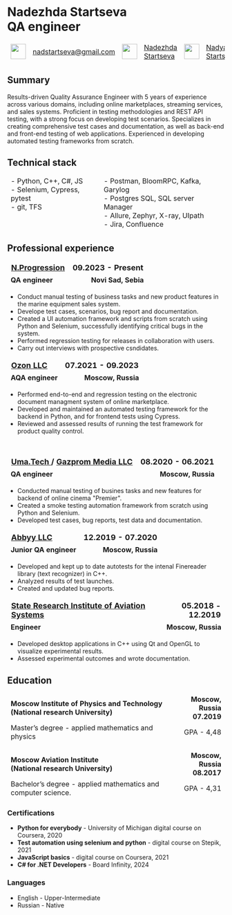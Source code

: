 # **Nadezhda Startseva <br> QA engineer**

<style>
    .right_cell{
        text-align: right;
        border-style: hidden;
    }
    .left_cell{
        text-align: left;
        border-style: hidden;
        
    }
    .prof_title{
        font-size: 18px;
        vertical-align: bottom;
    }
    .position{
        vertical-align: top;
    }
</style>

<table style="width:100%">
    <tr>
        <td class="right_cell"><img src="email3.png" width="35"></td>
        <td class="left_cell"><a href="mailto:nadstartseva@gmail.com">nadstartseva@gmail.com</a></td>
        <td class="right_cell"><img src="linkedin23.png" width="35"></td>
        <td class="left_cell"><a href="https://www.linkedin.com/in/nadezhda-startseva-qa-engineer">Nadezhda Startseva</a></td>
        <td class="right_cell"><img src="github2.png" width="35"></td>
        <td class="left_cell"><a href="https://github.com/nadyuhas">Nadya Startseva</a></td>
    </tr>
</table>

## **Summary**

Results-driven Quality Assurance Engineer with 5 years of experience across
 various domains, including online marketplaces, streaming services, 
 and sales systems. Proficient in testing methodologies and REST API testing,
 with a strong focus on developing test scenarios. Specializes in creating
 comprehensive test cases and documentation, as well as back-end and
 front-end testing of web applications. Experienced in developing
 automated testing frameworks from scratch.


## **Technical stack**

<table style="width:100%">
    <tr>
        <td class="left_cell position">
         - Python, C++, C#, JS <br/>
         - Selenium, Cypress, pytest <br/>
         - git, TFS
        </td>
        <td class="left_cell position">
        - Postman, BloomRPC, Kafka, Garylog <br/>
        - Postgres SQL, SQL server Manager <br/>
        - Allure, Zephyr, X-ray, UIpath <br/>
        - Jira, Confluence
        </td>
    </tr>
</table>

## **Professional experience**

<table style="width:100%">
    <tr class="prof_title">
        <th class="left_cell">
        <a href="https://nprogression.com/">N.Progression</a>
        </th>
        <th class="right_cell">
        09.2023 - Present
        </th>
    </tr>
    <tr>
    <th class="left_cell">
        QA engineer
        </th>
        <th class="right_cell">
        Novi Sad, Sebia
        </th>
    </tr>
</table>

- Conduct manual testing of business tasks and new product features in the marine equipment sales system.
- Develope test cases, scenarios, bug report and documentation.
- Created a UI automation framework and scripts from scratch using Python and Selenium, successfully identifying critical bugs in the system.
- Performed regression testing for releases in collaboration with users.
- Carry out interviews with prospective csndidates.


<table style="width:100%">
    <tr class="prof_title">
        <th class="left_cell">
        <a href="https://corp.ozon.com/">Ozon LLC</a>
        </th>
        <th class="right_cell">
        07.2021 - 09.2023
        </th>
    </tr>
    <tr>
    <th class="left_cell">
        AQA engineer
        </th>
        <th class="right_cell">
        Moscow, Russia
        </th>
    </tr>
</table>

- Performed end-to-end and regression testing on the electronic document managment system of online marketplace.
- Developed and maintained an automated testing framework for the backend in Python, and for frontend tests using Cypress.
- Reviewed and assessed results of running the test framework for product quality control.

<br/>

<table style="width:100%">
    <tr class="prof_title">
        <th class="left_cell">
        <a href="https://uma.tech/">Uma.Tech </a>
        / 
        <a href="https://www.gazprom-media.com/en/"> Gazprom Media LLC</a>
        </th>
        <th class="right_cell">
        08.2020 - 06.2021
        </th>
    </tr>
    <tr>
    <th class="left_cell">
        QA engineer
        </th>
        <th class="right_cell">
        Moscow, Russia
        </th>
    </tr>
</table>

- Conducted manual testing of busines tasks and new features for backend of online cinema "Premier".
- Created a smoke testing automation framework from scratch using Python and Selenium.
- Developed test cases, bug reports, test data and documentation.


<table style="width:100%">
    <tr class="prof_title">
        <th class="left_cell">
        <a href="https://www.abbyy.com/">Abbyy LLC</a>
        </th>
        <th class="right_cell">
        12.2019 - 07.2020
        </th>
    </tr>
    <tr>
    <th class="left_cell">
        Junior QA engineer
        </th>
        <th class="right_cell">
        Moscow, Russia
        </th>
    </tr>
</table>

- Developed and kept up to date autotests for the intenal Finereader library (text recognizer) in C++.
- Analyzed results of test launches.
- Created and updated bug reports.


<table style="width:100%">
    <tr class="prof_title">
        <th class="left_cell">
        <a href="https://www.gosniias.ru/index-e.htm">State Research Institute of Aviation Systems</a>
        </th>
        <th class="right_cell">
        05.2018 - 12.2019
        </th>
    </tr>
    <tr>
    <th class="left_cell">
        Engineer
        </th>
        <th class="right_cell">
        Moscow, Russia
        </th>
    </tr>
</table>

- Developed desktop applications in C++ using Qt and OpenGL to visualize experimental results.
- Assessed experimental outcomes and wrote documentation.

## **Education**

<table style="width:100%">
    <tr>
        <th class="left_cell">
        Moscow Institute of Physics and Technology <br/>(National research University)
        </th>
        <th class="right_cell">
        Moscow, Russia <br/> 07.2019
        </th>
    </tr>
    <tr>
        <td class="left_cell">
        Master’s degree - applied mathematics and physics
        </td>
        <td class="right_cell">GPA - 4,48</td>
    </tr>
</table>

<table style="width:100%">
    <tr>
        <th class="left_cell">
        Moscow Aviation Institute <br/> (National research University)
        </th>
        <th class="right_cell">
        Moscow, Russia <br/> 08.2017
        </th>
    </tr>
    <tr>
        <td class="left_cell">
        Bachelor’s degree - applied mathematics and computer science.
        </td>
        <td class="right_cell">GPA - 4,31</td>
    </tr>
</table>

### Certifications

- **Python for everybody** - University of Michigan digital course on Coursera, 2020
- **Test automation using selenium and python** - digital course on Stepik, 2021
- **JavaScript basics** - digital course on Coursera, 2021
- **C# for .NET Developers** - Board Infinity, 2024

### Languages

- English - Upper-Intermediate
- Russian - Native
